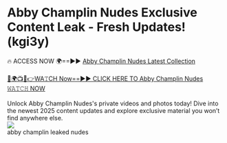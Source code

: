 # Abby Champlin Nudes Exclusive Content Leak - Fresh Updates! (kgi3y)

🔥 ACCESS NOW 🌍==►► <a href="https://tinyurl.com/2mz8nhtm" rel="nofollow">Abby Champlin Nudes Latest Collection</a>
<br><br>
[🔴🌍📺📱👉WA𝚃CH Now==►► CLICK HERE TO Abby Champlin Nudes 𝚆𝙰𝚃𝙲𝙷 NOW](https://tinyurl.com/2mz8nhtm)
<br><br>
Unlock Abby Champlin Nudes's private videos and photos today! Dive into the newest 2025 content updates and explore exclusive material you won’t find anywhere else.
<br>
<a href="https://tinyurl.com/2mz8nhtm" rel="nofollow" data-target="animated-image.originalLink"><img src="https://camo.githubusercontent.com/8a4f000d20f83aca3bf7ec5f350d767afa0574a8a352519fd8cfa583a6f93a33/68747470733a2f2f692e696d6775722e636f6d2f644a486b345a712e676966" data-canonical-src="https://i.imgur.com/dJHk4Zq.gif" style="max-width: 100%; display: inline-block;" data-target="animated-image.originalImage"></a>
<br>
abby champlin leaked nudes